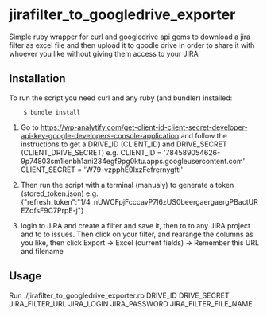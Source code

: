 # jirafilter_to_googledrive_exporter

Simple ruby wrapper for curl and googledrive api gems to download a jira filter as excel file and then upload it to goodle drive in order to share it with whoever you like without giving them access to your JIRA


## Installation

To run the script you need curl and any ruby (and bundler) installed:
```
	$ bundle install
```

1. Go to https://wp-analytify.com/get-client-id-client-secret-developer-api-key-google-developers-console-application and follow the instructions to get a DRIVE_ID (CLIENT_ID) and DRIVE_SECRET (CLIENT_DRIVE_SECRET)
e.g. CLIENT_ID = '784589054626-9p74803sm1lenbh1ani234egf9pg0ktu.apps.googleusercontent.com'
CLIENT_SECRET = 'W79-vzpphE0IxzFefrernygfti'

2. Then run the script with a terminal (manualy) to generate a token (stored_token.json)
e.g. {"refresh_token":"1/4_nUWCFpjFcccavP7I6zUS0beergaergaergPBactUREZofsF9C7PrpE-j"}

3. login to JIRA and create a filter and save it, then to to any JIRA project and to to issues. Then click on your filter, and rearange the columns as you like, then click Export -> Excel (current fields) -> Remember this URL and filename


## Usage

Run ./jirafilter_to_googledrive_exporter.rb DRIVE_ID DRIVE_SECRET JIRA_FILTER_URL JIRA_LOGIN JIRA_PASSWORD JIRA_FILTER_FILE_NAME
